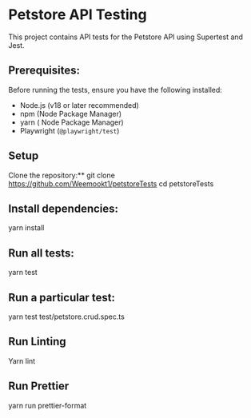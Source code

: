 # Petstore API Testing

This project contains API tests for the Petstore API using Supertest and Jest.

## Prerequisites: 
Before running the tests, ensure you have the following installed: 
  - Node.js (v18 or later recommended) 
  - npm (Node Package Manager)
  - yarn ( Node Package Manager)
  - Playwright (`@playwright/test`)

## Setup ##
Clone the repository:**
git clone https://github.com/Weemookt1/petstoreTests
cd petstoreTests

## Install dependencies: ##
  
  yarn install

## Run all tests: ##
  
  yarn test

## Run a particular test: ##
  
  yarn test test/petstore.crud.spec.ts

## Run Linting ##
  
  Yarn lint 

## Run Prettier ##
  
  yarn run prettier-format

